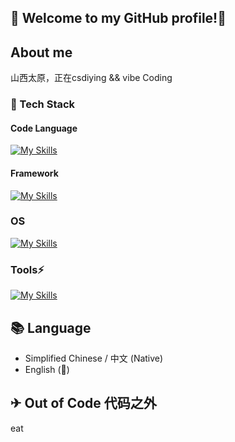##  👋 Welcome to my GitHub profile!👋

##  About me
山西太原，正在csdiying && vibe Coding
### 🔭 Tech Stack
#### Code Language 

[![My Skills](https://skillicons.dev/icons?i=py,java,cpp,go,rust,c,ts,js,html,css,wasm)](https://skillicons.dev)

#### Framework

[![My Skills](https://skillicons.dev/icons?i=tailwind,vue,react,nodejs,nextjs,nuxtjs,electron,flutter,express,fastapi,flask)](https://skillicons.dev)

### OS

[![My Skills](https://skillicons.dev/icons?i=debian,arch,ubuntu,nix,linux)](https://skillicons.dev)

### Tools⚡

[![My Skills](https://skillicons.dev/icons?i=docker,git,npm,vite,notion)](https://skillicons.dev)

## 📚 Language
- Simplified Chinese / 中文 (Native)
- English (🌱)

## ✈ Out of Code 代码之外
eat 
<!--
**hygroupseries/hygroupseries** is a ✨ _special_ ✨ repository because its `README.md` (this file) appears on your GitHub profile.

Here are some ideas to get you started:

-  I’m currently working on ...
-  I’m currently learning ...
- 👯 I’m looking to collaborate on ...
- 🤔 I’m looking for help with ...
- 💬 Ask me about ...
- 📫 How to reach me: ...
- 😄 Pronouns: ...
-  Fun fact: ...
-->
